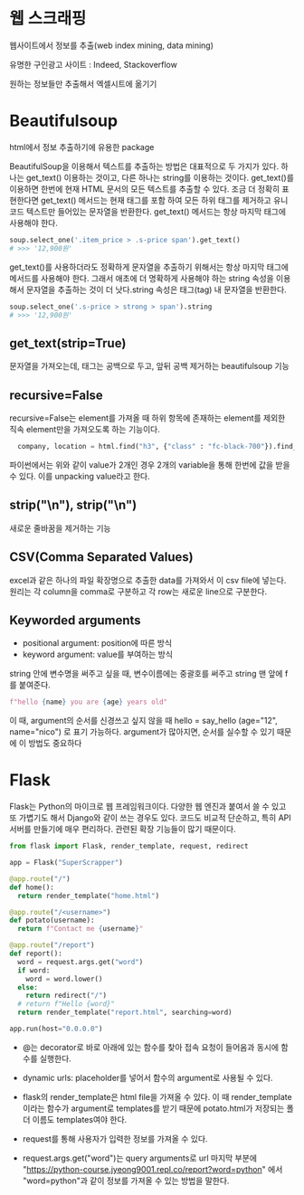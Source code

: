 # 웹 스크래핑 
웹사이트에서 정보를 추출(web index mining, data mining)

유명한 구인광고 사이트 : Indeed, Stackoverflow

원하는 정보들만 추출해서 엑셀시트에 옮기기

# Beautifulsoup 
html에서 정보 추출하기에 유용한 package

BeautifulSoup을 이용해서 텍스트를 추출하는 방법은 대표적으로 두 가지가 있다. 하나는 get_text() 이용하는 것이고, 다른 하나는 string를 이용하는
것이다. get_text()를 이용하면 한번에 현재 HTML 문서의 모든 텍스트를 추출할 수 있다. 조금 더 정확히 표현한다면 get_text() 메서드는 현재 태그를 포함
하여 모든 하위 태그를 제거하고 유니코드 텍스트만 들어있는 문자열을 반환한다. get_text() 메서드는 항상 마지막 태그에 사용해야 한다.

```python
soup.select_one('.item_price > .s-price span').get_text()
# >>> '12,900원'
```

get_text()를 사용하더라도 정확하게 문자열을 추출하기 위해서는 항상 마지막 태그에 메서드를 사용해야 한다. 그래서 애초에 더 명확하게 사용해야 하는 
string 속성을 이용해서 문자열을 추출하는 것이 더 낫다.string 속성은 태그(tag) 내 문자열을 반환한다.

```python
soup.select_one('.s-price > strong > span').string
# >>> '12,900원'
```

## get_text(strip=True)   
문자열을 가져오는데, 태그는 공백으로 두고, 앞뒤 공백 제거하는 beautifulsoup 기능

## recursive=False 

recursive=False는 element를 가져올 때 하위 항목에 존재하는 element를 제외한 직속 element만을 가져오도록 하는 기능이다.

```python
  company, location = html.find("h3", {"class" : "fc-black-700"}).find_all("span", recursive=False)
```
파이썬에서는 위와 같이 value가 2개인 경우 2개의 variable을 통해 한번에 값을 받을 수 있다. 이를 unpacking value라고 한다.

## strip("\n"), strip("\n")

새로운 줄바꿈을 제거하는 기능

## CSV(Comma Separated Values)

excel과 같은 하나의 파일 확장명으로 추출한 data를 가져와서 이 csv file에 넣는다. 원리는 각 column을 comma로 구분하고 각 row는 새로운 line으로 구분한다.

## Keyworded arguments

- positional argument: position에 따른 방식
- keyword argument: value를 부여하는 방식

string 안에 변수명을 써주고 싶을 때, 변수이름에는 중괄호를 써주고 string 맨 앞에 f를 붙여준다.

```python
f"hello {name} you are {age} years old"
```

이 때, argument의 순서를 신경쓰고 싶지 않을 때
hello = say_hello (age="12", name="nico") 로 표기 가능하다. argument가 많아지면, 순서를 실수할 수 있기 때문에 이 방법도 중요하다

# Flask

Flask는 Python의 마이크로 웹 프레임워크이다. 다양한 웹 엔진과 붙여서 쓸 수 있고 또 가볍기도 해서 Django와 같이 쓰는 경우도 있다. 코드도 비교적 단순하고, 특히 API 서버를 만들기에 매우 편리하다. 관련된 확장 기능들이 많기 때문이다.

```py
from flask import Flask, render_template, request, redirect

app = Flask("SuperScrapper")

@app.route("/")
def home():
  return render_template("home.html")

@app.route("/<username>")
def potato(username):
  return f"Contact me {username}"

@app.route("/report")
def report():
  word = request.args.get("word")
  if word:
    word = word.lower()
  else:
    return redirect("/")
  # return f"Hello {word}"
  return render_template("report.html", searching=word)

app.run(host="0.0.0.0")
```

- @는 decorator로 바로 아래에 있는 함수를 찾아 접속 요청이 들어옴과 동시에 함수를 실행한다.

- dynamic urls: <something> placeholder를 넣어서 함수의 argument로 사용될 수 있다.

- flask의 render_template은 html file을 가져올 수 있다. 이 때 render_template 이라는 함수가 argument로 templates를 받기 때문에 potato.html가 저장되는 폴더 이름도 templates여야 한다.

- request를 통해 사용자가 입력한 정보를 가져올 수 있다.

- request.args.get("word")는 query arguments로 url 마지막 부분에 "https://python-course.jyeong9001.repl.co/report?word=python" 에서 "word=python"과 같이 정보를 가져올 수 있는 방법을 말한다.
